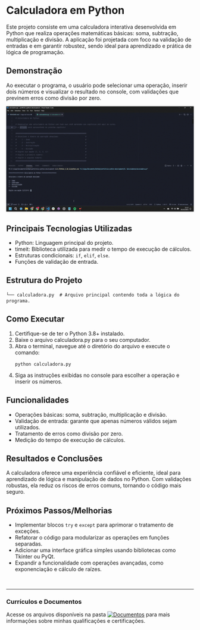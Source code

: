 # Calculadora em Python
Este projeto consiste em uma calculadora interativa desenvolvida em Python que realiza operações matemáticas básicas: soma, subtração, multiplicação e divisão. A aplicação foi projetada com foco na validação de entradas e em garantir robustez, sendo ideal para aprendizado e prática de lógica de programação.

## Demonstração
Ao executar o programa, o usuário pode selecionar uma operação, inserir dois números e visualizar o resultado no console, com validações que previnem erros como divisão por zero.

![Execuções da calculadora](https://github.com/vitoriapguimaraes/portifolio-python-development/blob/main/8.%20Calculadora/calculadora-Demonstracao.gif)

## Principais Tecnologias Utilizadas
- Python: Linguagem principal do projeto.
- timeit: Biblioteca utilizada para medir o tempo de execução de cálculos.
- Estruturas condicionais: <code>if</code>, <code>elif</code>, <code>else</code>.
- Funções de validação de entrada.

## Estrutura do Projeto
```
└── calculadora.py  # Arquivo principal contendo toda a lógica do programa.
```

## Como Executar
1. Certifique-se de ter o Python 3.8+ instalado.
2. Baixe o arquivo calculadora.py para o seu computador.
3. Abra o terminal, navegue até o diretório do arquivo e execute o comando:
    ```
    python calculadora.py
    ```
4. Siga as instruções exibidas no console para escolher a operação e inserir os números.

## Funcionalidades
- Operações básicas: soma, subtração, multiplicação e divisão.
- Validação de entrada: garante que apenas números válidos sejam utilizados.
- Tratamento de erros como divisão por zero.
- Medição do tempo de execução de cálculos.

## Resultados e Conclusões
A calculadora oferece uma experiência confiável e eficiente, ideal para aprendizado de lógica e manipulação de dados no Python. Com validações robustas, ela reduz os riscos de erros comuns, tornando o código mais seguro.

## Próximos Passos/Melhorias
- Implementar blocos <code>try</code> e <code>except</code> para aprimorar o tratamento de exceções.
- Refatorar o código para modularizar as operações em funções separadas.
- Adicionar uma interface gráfica simples usando bibliotecas como Tkinter ou PyQt.
- Expandir a funcionalidade com operações avançadas, como exponenciação e cálculo de raízes.

<br>
<hr> 

### Currículos e Documentos
Acesse os arquivos disponíveis na pasta 
[![Documentos](https://img.shields.io/badge/DOCUMENTOS-%F0%9F%93%83-blue?style=flat-square)](https://github.com/vitoriapguimaraes/vitoriapguimaraes/tree/main/DOCUMENTOS) para mais informações sobre minhas qualificações e certificações.
